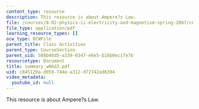 ```yaml
---
content_type: resource
description: This resource is about Ampere?s Law.
file: /courses/8-02-physics-ii-electricity-and-magnetism-spring-2007/c845120ad059744ea312d72742ad6394_summary_w06d3.pdf
file_type: application/pdf
learning_resource_types: []
ocw_type: OCWFile
parent_title: Class Activities
parent_type: CourseSection
parent_uid: 588b48d5-a339-0347-e6e5-b16b0ec1fe7b
resourcetype: Document
title: summary_w06d3.pdf
uid: c845120a-d059-744e-a312-d72742ad6394
video_metadata:
  youtube_id: null
---
```

This resource is about Ampere?s Law.


